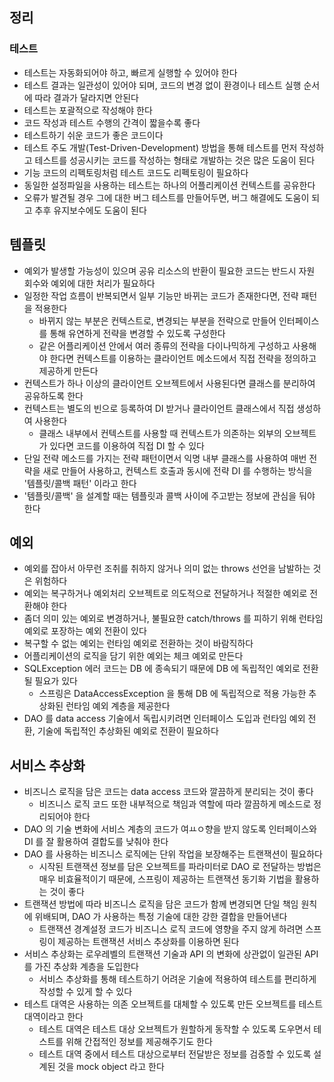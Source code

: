 ## 정리

### 테스트

* 테스트는 자동화되어야 하고, 빠르게 실행할 수 있어야 한다
* 테스트 결과는 일관성이 있어야 되며, 코드의 변경 없이 환경이나 테스트 실행 순서에 따라 결과가 달라지면 안된다
* 테스트는 포괄적으로 작성해야 한다
* 코드 작성과 테스트 수행의 간격이 짧을수록 좋다
* 테스트하기 쉬운 코드가 좋은 코드이다
* 테스트 주도 개발(Test-Driven-Development) 방법을 통해 테스트를 먼저 작성하고 테스트를 성공시키는 코드를 작성하는 형태로 개발하는 것은 많은 도움이 된다
* 기능 코드의 리펙토링처럼 테스트 코드도 리펙토링이 필요하다
* 동일한 설정파일을 사용하는 테스트는 하나의 어플리케이션 컨텍스트를 공유한다
* 오류가 발견될 경우 그에 대한 버그 테스트를 만들어두면, 버그 해결에도 도움이 되고 추후 유지보수에도 도움이 된다

## 템플릿

* 예외가 발생할 가능성이 있으며 공유 리소스의 반환이 필요한 코드는 반드시 자원 회수와 예외에 대한 처리가 필요하다
* 일정한 작업 흐름이 반복되면서 일부 기능만 바뀌는 코드가 존재한다면, 전략 패턴을 적용한다
  * 바뀌지 않는 부분은 컨텍스트로, 변경되는 부분을 전략으로 만들어 인터페이스를 통해 유연하게 전략을 변경할 수 있도록 구성한다
  * 같은 어플리케이션 안에서 여러 종류의 전략을 다이나믹하게 구성하고 사용해야 한다면 컨텍스트를 이용하는 클라이언트 메소드에서 직접 전략을 정의하고 제공하게 만든다
* 컨텍스트가 하나 이상의 클라이언트 오브젝트에서 사용된다면 클래스를 분리하여 공유하도록 한다
* 컨텍스트는 별도의 빈으로 등록하여 DI 받거나 클라이언트 클래스에서 직접 생성하여 사용한다
  * 클래스 내부에서 컨텍스트를 사용할 때 컨텍스트가 의존하는 외부의 오브젝트가 있다면 코드를 이용하여 직접 DI 할 수 있다
* 단일 전략 메소드를 가지는 전략 패턴이면서 익명 내부 클래스를 사용하여 매번 전략을 새로 만들어 사용하고, 컨텍스트 호출과 동시에 전략 DI 를 수행하는 방식을 '템플릿/콜백 패턴' 이라고 한다
* '템플릿/콜백' 을 설계할 때는 템플릿과 콜백 사이에 주고받는 정보에 관심을 둬야 한다

## 예외

* 예외를 잡아서 아무런 조취를 취하지 않거나 의미 없는 throws 선언을 남발하는 것은 위험하다
* 예외는 복구하거나 예외처리 오브젝트로 의도적으로 전달하거나 적절한 예외로 전환해야 한다
* 좀더 의미 있는 예외로 변경하거나, 불필요한 catch/throws 를 피하기 위해 런타임 예외로 포장하는 예외 전환이 있다
* 복구할 수 없는 예외는 런타임 예외로 전환하는 것이 바람직하다
* 어플리케이션의 로직을 담기 위한 예외는 체크 예외로 만든다
* SQLException 에러 코드는 DB 에 종속되기 때문에 DB 에 독립적인 예외로 전환될 필요가 있다
  * 스프링은 DataAccessException 을 통해 DB 에 독립적으로 적용 가능한 추상화된 런타임 예외 계층을 제공한다
* DAO 를 data access 기술에서 독립시키려면 인터페이스 도입과 런타임 예외 전환, 기술에 독립적인 추상화된 예외로 전환이 필요하다

## 서비스 추상화

* 비즈니스 로직을 담은 코드는 data access 코드와 깔끔하게 분리되는 것이 좋다
  * 비즈니스 로직 코드 또한 내부적으로 책임과 역할에 따라 깔끔하게 메소드로 정리되어야 한다
* DAO 의 기술 변화에 서비스 계층의 코드가 여ㅛㅇ향을 받지 않도록 인터페이스와 DI 를 잘 활용하여 결합도를 낮춰야 한다
* DAO 를 사용하는 비즈니스 로직에는 단위 작업을 보장해주는 트랜잭션이 필요하다
  * 시작된 트랜잭션 정보를 담은 오브젝트를 파라미터로 DAO 로 전달하는 방법은 매우 비효율적이기 때문에, 스프링이 제공하는 트랜잭션 동기화 기법을 활용하는 것이 좋다
* 트랜잭션 방법에 따라 비즈니스 로직을 담은 코드가 함께 변경되면 단일 책임 원칙에 위배되며, DAO 가 사용하는 특정 기술에 대한 강한 결합을 만들어낸다
  * 트랜잭션 경계설정 코드가 비즈니스 로직 코드에 영향을 주지 않게 하려면 스프링이 제공하는 트랜잭션 서비스 추상화를 이용하면 된다
* 서비스 추상화는 로우레벨의 트랜잭션 기술과 API 의 변화에 상관없이 일관된 API 를 가진 추상화 계층을 도입한다
  * 서비스 추상화를 통해 테스트하기 어려운 기술에 적용하여 테스트를 편리하게 작성할 수 있게 할 수 있다
* 테스트 대역은 사용하는 의존 오브젝트를 대체할 수 있도록 만든 오브젝트를 테스트 대역이라고 한다
  * 테스트 대역은 테스트 대상 오브젝트가 원할하게 동작할 수 있도록 도우면서 테스트를 위해 간접적인 정보를 제공해주기도 한다
  * 테스트 대역 중에서 테스트 대상으로부터 전달받은 정보를 검증할 수 있도록 설계된 것을 mock object 라고 한다
